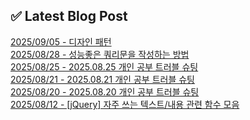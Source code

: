 
## ✅ Latest Blog Post
 
[2025/09/05 - 디자인 패턴](https://nikihwangg.tistory.com/149) <br/>
[2025/08/28 - 성능좋은 쿼리문을 작성하는 방법](https://nikihwangg.tistory.com/148) <br/>
[2025/08/25 - 2025.08.25 개인 공부 트러블 슈팅](https://nikihwangg.tistory.com/147) <br/>
[2025/08/21 - 2025.08.21 개인 공부 트러블 슈팅](https://nikihwangg.tistory.com/146) <br/>
[2025/08/20 - 2025.08.20 개인 공부 트러블 슈팅](https://nikihwangg.tistory.com/145) <br/>
[2025/08/12 - [jQuery] 자주 쓰는 텍스트/내용 관련 함수 모음](https://nikihwangg.tistory.com/144) <br/>

